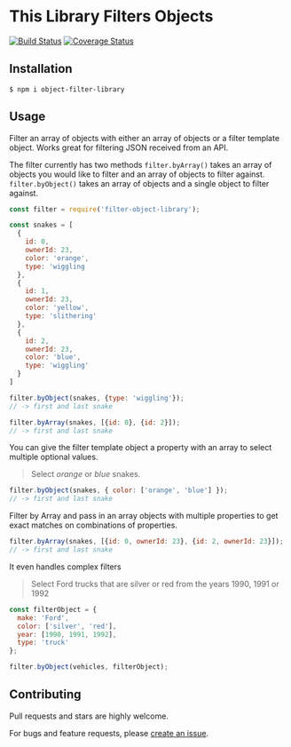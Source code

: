 # This Library Filters Objects

[![Build Status](https://travis-ci.org/Stefanough/filter-objects.svg?branch=master)](https://travis-ci.org/Stefanough/filter-objects)
[![Coverage Status](https://coveralls.io/repos/github/Stefanough/filter-objects/badge.svg?branch=master)](https://coveralls.io/github/Stefanough/filter-objects?branch=master)

## Installation

`$ npm i object-filter-library`

## Usage

Filter an array of objects with either an array of objects or a filter template object. Works great for filtering JSON received from an API.

The filter currently has two methods `filter.byArray()` takes an array of objects you would like to filter and an array of objects to filter against. `filter.byObject()` takes an array of objects and a single object to filter against.

```JavaScript
const filter = require('filter-object-library');

const snakes = [
  {
    id: 0,
    ownerId: 23,
    color: 'orange',
    type: 'wiggling
  },
  {
    id: 1,
    ownerId: 23,
    color: 'yellow',
    type: 'slithering'
  },
  {
    id: 2,
    ownerId: 23,
    color: 'blue',
    type: 'wiggling'
  }
]

filter.byObject(snakes, {type: 'wiggling'});
// -> first and last snake

filter.byArray(snakes, [{id: 0}, {id: 2}]);
// -> first and last snake
```

You can give the filter template object a property with an array to select multiple optional values.

> Select *orange* or *blue* snakes.

```JavaScript
filter.byObject(snakes, { color: ['orange', 'blue'] });
// -> first and last snake
```

Filter by Array and pass in an array objects with multiple properties to get exact matches on combinations of properties.

```JavaScript
filter.byArray(snakes, [{id: 0, ownerId: 23}, {id: 2, ownerId: 23}]);
// -> first and last snake
```

It even handles complex filters

> Select Ford trucks that are silver or red from the years 1990, 1991 or 1992

```JavaScript
const filterObject = {
  make: 'Ford',
  color: ['silver', 'red'],
  year: [1990, 1991, 1992],
  type: 'truck'  
};

filter.byObject(vehicles, filterObject);
```

## Contributing

Pull requests and stars are highly welcome.

For bugs and feature requests, please [create an issue](https://github.com/Stefanough/filter-objects/issues/new).
